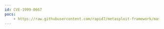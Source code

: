 ```yaml
---
id: CVE-1999-0667
pocs:
    - https://raw.githubusercontent.com/rapid7/metasploit-framework/master/modules/auxiliary/spoof/arp/arp_poisoning.rb
---
```

